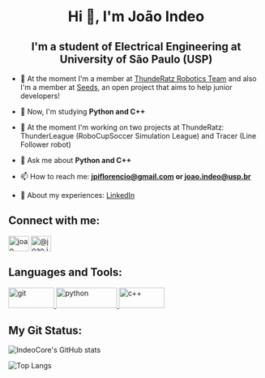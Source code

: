 <h1 align="center">Hi 👋, I'm João Indeo</h1>
<h2 align="center">I'm a student of Electrical Engineering at University of São Paulo (USP)</h2>


- 🔭 At the moment I'm a member at [ThundeRatz Robotics Team](https://github.com/ThundeRatz) and also I'm a member at [Seeds](https://github.com/open-seeds), an open project that aims to help junior developers!

- 🌱 Now, I'm studying **Python and C++**

- 👯 At the moment I'm working on two projects at ThundeRatz: ThunderLeague (RoboCupSoccer Simulation League) and Tracer (Line Follower robot)

- 💬 Ask me about **Python and C++**

- 📫 How to reach me: **jpiflorencio@gmail.com or joao.indeo@usp.br**

- 📄 About my experiences: [LinkedIn](https://www.linkedin.com/in/joao-indeo)

<h2 align="left">Connect with me:</h2>
<p align="left">
<a href="https://linkedin.com/in/joao-indeo" target="blank"><img align="center" src="https://raw.githubusercontent.com/rahuldkjain/github-profile-readme-generator/master/src/images/icons/Social/linked-in-alt.svg" alt="joao indeo" height="30" width="40" /></a>
<a href="https://www.instagram.com/joao.indeo/" target="blank"><img align="center" src="https://raw.githubusercontent.com/rahuldkjain/github-profile-readme-generator/master/src/images/icons/Social/instagram.svg" alt="@joao.indeo" height="30" width="40" /></a>
</p>

<h2 align="left">Languages and Tools:</h2>
<p align="left"> <a href="https://git-scm.com/" target="_blank" rel="noreferrer"> <img src="https://img.shields.io/badge/GIT-E44C30?style=for-the-badge&logo=git&logoColor=white" alt="git" width="90" height="40"/> </a> <a href="https://www.python.org" target="_blank" rel="noreferrer"> <img src="https://img.shields.io/badge/Python-14354C?style=for-the-badge&logo=python&logoColor=white" alt="python" width="120" height="40"/> </a> <a href="https://cplusplus.com" target="_blank" rel="noreferrer"> <img src="https://img.shields.io/badge/C%2B%2B-00599C?style=for-the-badge&logo=c%2B%2B&logoColor=white" alt="c++" width="90" height="40"/> </a>
</p>

<h2 align="left">My Git Status:</h2>

![IndeoCore's GitHub stats](https://github-readme-stats.vercel.app/api?username=IndeoCore&show_icons=true&theme=radical)

![Top Langs](https://github-readme-stats.vercel.app/api/top-langs/?username=IndeoCore&layout=donut)
